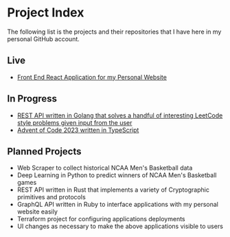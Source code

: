 # Project Index
The following list is the projects and their repositories that I have here in my personal GitHub account.

## Live
* [Front End React Application for my Personal Website](https://github.com/andrew-ellis-engineering/front-end)

## In Progress
* [REST API written in Golang that solves a handful of interesting LeetCode style problems given input from the user](https://github.com/andrew-ellis-engineering/golang-problem-solver)
* [Advent of Code 2023 written in TypeScript](https://github.com/andrew-ellis-engineering/aoc-ts-2023)

## Planned Projects
* Web Scraper to collect historical NCAA Men's Basketball data
* Deep Learning in Python to predict winners of NCAA Men's Basketball games
* REST API written in Rust that implements a variety of Cryptographic primitives and protocols
* GraphQL API written in Ruby to interface applications with my personal website easily
* Terraform project for configuring applications deployments
* UI changes as necessary to make the above applications visible to users
